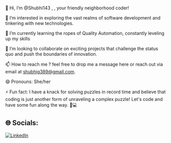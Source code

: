 👋 Hi, I’m @Shubhi143 , , your friendly neighborhood coder!

👀 I’m interested in exploring the vast realms of software development and tinkering with new technologies.

🌱 I’m currently learning the ropes of Quality Automation, constantly leveling up my skills

💞️ I’m looking to collaborate on exciting projects that challenge the status quo and push the boundaries of innovation.

📫 How to reach me ? feel free to drop me a message here or reach out via email at shubhig389@gmail.com.

😄 Pronouns: She/her

⚡ Fun fact: I have a knack for solving puzzles in record time and believe that coding is just another form of unraveling a complex puzzle! Let's code and have some fun along the way. 🧩💻



## 🌐 Socials:
[![LinkedIn](https://img.shields.io/badge/LinkedIn-%230077B5.svg?style=for-the-badge&logo=linkedin&logoColor=white)](https://www.linkedin.com/in/shubhi-gupta-2438901a0/)
